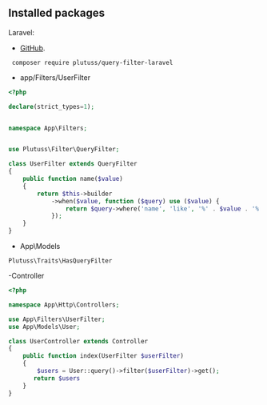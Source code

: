 ## Installed packages

Laravel:
- [GitHub]().

```shell
 composer require plutuss/query-filter-laravel
```


- app/Filters/UserFilter
```php
<?php

declare(strict_types=1);


namespace App\Filters;


use Plutuss\Filter\QueryFilter;

class UserFilter extends QueryFilter
{
    public function name($value)
    {
        return $this->builder
            ->when($value, function ($query) use ($value) {
                return $query->where('name', 'like', '%' . $value . '%');
            });
    }
}
```

- App\Models  
```shell
Plutuss\Traits\HasQueryFilter
```

-Controller
```php
<?php

namespace App\Http\Controllers;

use App\Filters\UserFilter;
use App\Models\User;

class UserController extends Controller
{
    public function index(UserFilter $userFilter)
    {
        $users = User::query()->filter($userFilter)->get();
       return $users
    }
}
```
